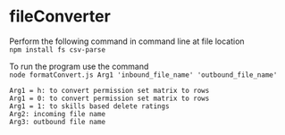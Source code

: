 # fileConverter

Perform the following command in command line at file location  
`npm install fs csv-parse`  
  
To run the program use the command  
`node formatConvert.js Arg1 'inbound_file_name' 'outbound_file_name'`  

```
Arg1 = h: to convert permission set matrix to rows
Arg1 = 0: to convert permission set matrix to rows
Arg1 = 1: to skills based delete ratings
Arg2: incoming file name
Arg3: outbound file name
```
